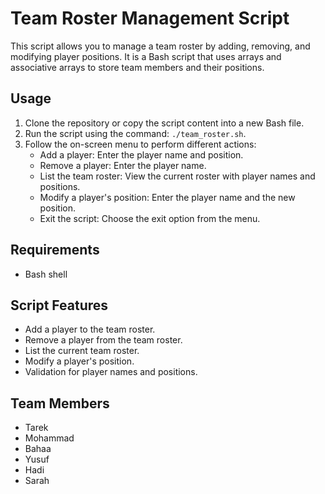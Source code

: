 # Team Roster Management Script

This script allows you to manage a team roster by adding, removing, and modifying player positions. It is a Bash script that uses arrays and associative arrays to store team members and their positions.

## Usage

1. Clone the repository or copy the script content into a new Bash file.
2. Run the script using the command: `./team_roster.sh`.
3. Follow the on-screen menu to perform different actions:
   - Add a player: Enter the player name and position.
   - Remove a player: Enter the player name.
   - List the team roster: View the current roster with player names and positions.
   - Modify a player's position: Enter the player name and the new position.
   - Exit the script: Choose the exit option from the menu.

## Requirements

- Bash shell

## Script Features

- Add a player to the team roster.
- Remove a player from the team roster.
- List the current team roster.
- Modify a player's position.
- Validation for player names and positions.

## Team Members

- Tarek
- Mohammad
- Bahaa
- Yusuf
- Hadi
- Sarah
